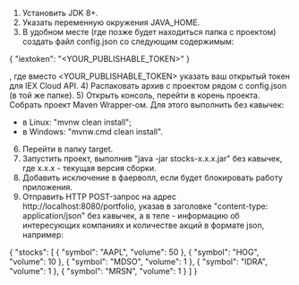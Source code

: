 1) Установить JDK 8+.
2) Указать переменную окружения JAVA_HOME.
3) В удобном месте (где позже будет находиться папка с проектом) создать файл config.json со следующим содержимым:

{
  "iextoken": "<YOUR_PUBLISHABLE_TOKEN>"
}

, где вместо <YOUR_PUBLISHABLE_TOKEN> указать ваш открытый токен для IEX Cloud API.
4) Распаковать архив с проектом рядом с config.json (в той же папке).
5) Открыть консоль, перейти в корень проекта. Собрать проект Maven Wrapper-ом. Для этого выполнить без кавычек:
- в Linux: "mvnw clean install";
- в Windows: "mvnw.cmd clean install".
6) Перейти в папку target.
7) Запустить проект, выполнив "java -jar stocks-x.x.x.jar" без кавычек, где x.x.x - текущая версия сборки.
8) Добавить исключение в фаерволл, если будет блокировать работу приложения.
9) Отправить HTTP POST-запрос на адрес http://localhost:8080/portfolio, указав в заголовке "content-type: application/json" без кавычек, а в теле - информацию об интересующих компаниях и количестве акций в формате json, например:

{
  "stocks": [
    {
      "symbol": "AAPL",
      "volume": 50
    },
    {
      "symbol": "HOG",
      "volume": 10
    },
    {
      "symbol": "MDSO",
      "volume": 1
    },
    {
      "symbol": "IDRA",
      "volume": 1
    },
    {
      "symbol": "MRSN",
      "volume": 1
    }
  ]
}
